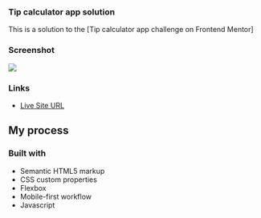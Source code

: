 ### Tip calculator app solution

This is a solution to the [Tip calculator app challenge on Frontend Mentor]

### Screenshot

<img src="/design/active-states.jpg" />

### Links

- [Live Site URL]()

## My process

### Built with

- Semantic HTML5 markup
- CSS custom properties
- Flexbox
- Mobile-first workflow
- Javascript


